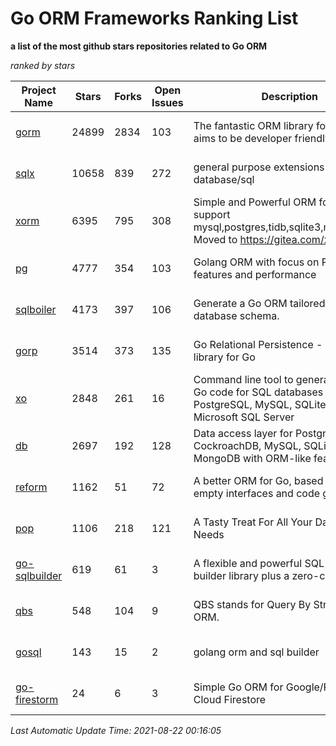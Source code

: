 Go ORM Frameworks Ranking List
==========

**a list of the most github stars repositories related to Go ORM**

*ranked by stars*

| Project Name | Stars | Forks | Open Issues | Description | Last Commit |
| ------------ | ----- | ----- | ----------- | ----------- | ----------- |
| [gorm](https://github.com/go-gorm/gorm) | 24899 | 2834 | 103 | The fantastic ORM library for Golang, aims to be developer friendly | 2021-08-20 10:06:48 |
| [sqlx](https://github.com/jmoiron/sqlx) | 10658 | 839 | 272 | general purpose extensions to golang's database/sql | 2021-05-15 17:05:56 |
| [xorm](https://github.com/go-xorm/xorm) | 6395 | 795 | 308 | Simple and Powerful ORM for Go, support mysql,postgres,tidb,sqlite3,mssql,oracle, Moved to https://gitea.com/xorm/xorm | 2019-10-15 07:03:49 |
| [pg](https://github.com/go-pg/pg) | 4777 | 354 | 103 | Golang ORM with focus on PostgreSQL features and performance | 2021-08-21 09:18:23 |
| [sqlboiler](https://github.com/volatiletech/sqlboiler) | 4173 | 397 | 106 | Generate a Go ORM tailored to your database schema. | 2021-06-07 04:13:44 |
| [gorp](https://github.com/go-gorp/gorp) | 3514 | 373 | 135 | Go Relational Persistence - an ORM-ish library for Go | 2021-03-04 16:05:55 |
| [xo](https://github.com/xo/xo) | 2848 | 261 | 16 | Command line tool to generate idiomatic Go code for SQL databases supporting PostgreSQL, MySQL, SQLite, Oracle, and Microsoft SQL Server | 2021-07-28 09:29:41 |
| [db](https://github.com/upper/db) | 2697 | 192 | 128 | Data access layer for PostgreSQL, CockroachDB, MySQL, SQLite and MongoDB with ORM-like features. | 2021-08-14 11:04:04 |
| [reform](https://github.com/go-reform/reform) | 1162 | 51 | 72 | A better ORM for Go, based on non-empty interfaces and code generation. | 2021-04-06 08:18:56 |
| [pop](https://github.com/gobuffalo/pop) | 1106 | 218 | 121 | A Tasty Treat For All Your Database Needs | 2021-08-10 11:45:44 |
| [go-sqlbuilder](https://github.com/huandu/go-sqlbuilder) | 619 | 61 | 3 | A flexible and powerful SQL string builder library plus a zero-config ORM. | 2021-07-25 07:34:47 |
| [qbs](https://github.com/coocood/qbs) | 548 | 104 | 9 | QBS stands for Query By Struct. A Go ORM. | 2017-04-18 01:16:07 |
| [gosql](https://github.com/rushteam/gosql) | 143 | 15 | 2 | golang orm and sql builder | 2021-06-21 07:03:35 |
| [go-firestorm](https://github.com/jschoedt/go-firestorm) | 24 | 6 | 3 | Simple Go ORM for Google/Firebase Cloud Firestore | 2020-07-07 16:31:05 |

*Last Automatic Update Time: 2021-08-22 00:16:05*